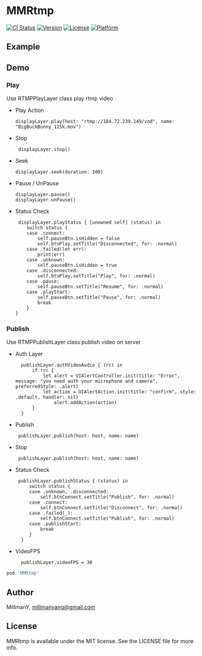 # MMRtmp

[![CI Status](https://img.shields.io/travis/MillmanY/MMRtmp.svg?style=flat)](https://travis-ci.org/MillmanY/MMRtmp)
[![Version](https://img.shields.io/cocoapods/v/MMRtmp.svg?style=flat)](https://cocoapods.org/pods/MMRtmp)
[![License](https://img.shields.io/cocoapods/l/MMRtmp.svg?style=flat)](https://cocoapods.org/pods/MMRtmp)
[![Platform](https://img.shields.io/cocoapods/p/MMRtmp.svg?style=flat)](https://cocoapods.org/pods/MMRtmp)

## Example

## Demo

### Play
Use RTMPPlayLayer class play rtmp video

  * Play Action 
		 
		displayLayer.play(host: "rtmp://184.72.239.149/vod", name: "BigBuckBunny_115k.mov")
  
  * Stop
     
		 displayLayer.stop()
 
  * Seek
  		
		displayLayer.seek(duration: 100)
		
  * Pause / UnPause
  
  		displayLayer.pause()
		displayLayer.unPause()
		
  * Status Check
       
		 displayLayer.playStatus { [unowned self] (status) in
            switch status {
            case .connect:
                self.pauseBtn.isHidden = false
                self.btnPlay.setTitle("Disconnected", for: .normal)
            case .failed(let err):
                print(err)
            case .unknown:
                self.pauseBtn.isHidden = true
            case .disconnected:
                self.btnPlay.setTitle("Play", for: .normal)
            case .pause:
                self.pauseBtn.setTitle("Resume", for: .normal)
            case .playStart:
                self.pauseBtn.setTitle("Pause", for: .normal)
                break
            }
        }

### Publish
Use RTMPPublishLayer class publish video on server

* Auth Layer
	
		publishLayer.authVideoAudio { (rc) in
			if !rc {
				let alert = UIAlertController.init(title: "Error", message: "you need auth your microphone and camera", preferredStyle: .alert)
				let action = UIAlertAction.init(title: "confirm", style: .default, handler: nil)
					alert.addAction(action)
			}
		}
  
 * Publish
   
   		publishLayer.publish(host: host, name: name)
    
 * Stop
         
  		publishLayer.publish(host: host, name: name)
   
 * Status Check
       
  		publishLayer.publishStatus { (status) in
            switch status {
            case .unknown, .disconnected:
                self.btnConnect.setTitle("Publish", for: .normal)
            case .connect:
                self.btnConnect.setTitle("Disconnect", for: .normal)
            case .failed(_):
                self.btnConnect.setTitle("Publish", for: .normal)
            case .publishStart:
                break
            }
   		 }
  

* VideoFPS

		publishLayer.videoFPS = 30
	
```ruby
pod 'MMRtmp'
```

## Author

MillmanY, millmanyang@gmail.com

## License

MMRtmp is available under the MIT license. See the LICENSE file for more info.
